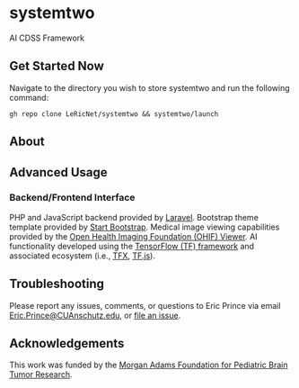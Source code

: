 # systemtwo
AI CDSS Framework

## Get Started Now
Navigate to the directory you wish to store systemtwo and run the following command:

```
gh repo clone LeRicNet/systemtwo && systemtwo/launch
```

## About

## Advanced Usage

### Backend/Frontend Interface
PHP and JavaScript backend provided by [Laravel](https://laravel.com/). Bootstrap theme template provided by [Start Bootstrap](https://startbootstrap.com/theme/sb-admin-2). Medical image viewing capabilities provided by the [Open Health Imaging Foundation (OHIF) Viewer](https://github.com/OHIF/Viewers). AI functionality developed using the [TensorFlow (TF) framework](https://www.tensorflow.org/) and associated ecosystem (i.e., [TFX](https://www.tensorflow.org/tfx), [TF.js](https://www.tensorflow.org/j)).

## Troubleshooting
Please report any issues, comments, or questions to Eric Prince via email Eric.Prince@CUAnschutz.edu, or [file an issue](https://github.com/LeRicNet/systemtwo/issues).

## Acknowledgements
This work was funded by the [Morgan Adams Foundation for Pediatric Brain Tumor Research](https://www.morganadamsfoundation.org/?gclid=Cj0KCQiA0p2QBhDvARIsAACSOOMVd2YC_hwbaZ_9JnfqNG5_gkrmuNT3id6ygwikIaISFkod13PyJsgaAi85EALw_wcB).